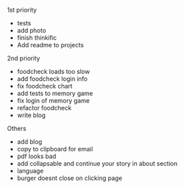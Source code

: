 1st priority

-   tests
-   add photo
-   finish thinkific
-   Add readme to projects

2nd priority

-   foodcheck loads too slow
-   add foodcheck login info
-   fix foodcheck chart
-   add tests to memory game
-   fix login of memory game
-   refactor foodcheck
-   write blog

Others

-   add blog
-   copy to clipboard for email
-   pdf looks bad
-   add collapsable and continue your story in about section
-   language
-   burger doesnt close on clicking page
